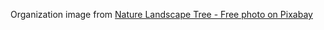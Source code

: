 Organization image from [Nature Landscape Tree - Free photo on Pixabay](https://pixabay.com/photos/nature-landscape-tree-lake-blossom-7152461/)
